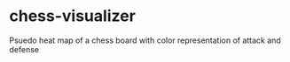 # chess-visualizer
Psuedo heat map of a chess board with color representation of attack and defense
